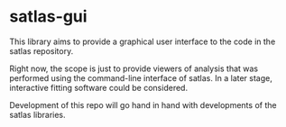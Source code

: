 # satlas-gui

This library aims to provide a graphical user interface to the code in the 
satlas repository.

Right now, the scope is just to provide viewers of analysis that was 
performed using the command-line interface of satlas. In a later stage,
interactive fitting software could be considered.

Development of this repo will go hand in hand with developments of the 
satlas libraries.
